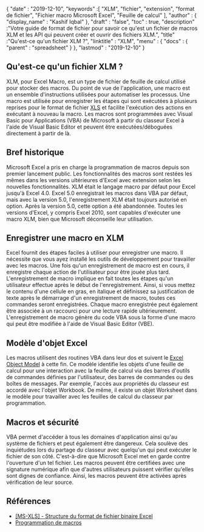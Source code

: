 {
  "date" : "2019-12-10",
  "keywords" :[ "XLM", "fichier", "extension", "format de fichier", "Fichier macro Microsoft Excel", "Feuille de calcul" ],
  "author" : {
    "display_name" : "Kashif Iqbal"
},
  "draft" : "false",
  "toc" : true,
  "description" :"Votre guide de format de fichier pour savoir ce qu'est un fichier de macros XLM et les API qui peuvent créer et ouvrir des fichiers XLM.",
  "title" :"Qu'est-ce qu'un fichier XLM ?",
  "linktitle" : "XLM",
  "menu" : {
    "docs" : {
      "parent" : "spreadsheet"
}
},
  "lastmod" : "2019-12-10"
}

## Qu'est-ce qu'un fichier XLM ?

XLM, pour Excel Macro, est un type de fichier de feuille de calcul utilisé pour stocker des macros. Du point de vue de l'application, une macro est un ensemble d'instructions utilisées pour automatiser les processus. Une macro est utilisée pour enregistrer les étapes qui sont exécutées à plusieurs reprises pour le format de fichier [XLS](/fr/spreadsheet/xls/) et facilite l'exécution des actions en exécutant à nouveau la macro. Les macros sont programmées avec Visual Basic pour Applications (VBA) de Microsoft à partir du classeur Excel à l'aide de Visual Basic Editor et peuvent être exécutées/déboguées directement à partir de là.

## Bref historique ##

Microsoft Excel a pris en charge la programmation de macros depuis son premier lancement public. Les fonctionnalités des macros sont restées les mêmes dans les versions ultérieures d'Excel avec extension selon les nouvelles fonctionnalités. XLM était le langage macro par défaut pour Excel jusqu'à Excel 4.0. Excel 5.0 enregistrait les macros dans VBA par défaut, mais avec la version 5.0, l'enregistrement XLM était toujours autorisé en option. Après la version 5.0, cette option a été abandonnée. Toutes les versions d'Excel, y compris Excel 2010, sont capables d'exécuter une macro XLM, bien que Microsoft déconseille leur utilisation.

## Enregistrer une macro en XLM ##

Excel fournit des étapes faciles à utiliser pour enregistrer une macro. Il nécessite que vous ayez installé les outils de développement pour travailler avec les macros. Une fois qu'un enregistrement de macro est en cours, il enregistre chaque action de l'utilisateur pour être jouée plus tard. L'enregistrement de macro implique en fait toutes les étapes qu'un utilisateur effectue après le début de l'enregistrement. Ainsi, si vous mettez le contenu d'une cellule en gras, en italique et définissez sa justification de texte après le démarrage d'un enregistrement de macro, toutes ces commandes seront enregistrées. Chaque macro enregistrée peut également être associée à un raccourci pour une lecture rapide ultérieurement. L'enregistrement de macro génère du code VBA sous la forme d'une macro qui peut être modifiée à l'aide de Visual Basic Editor (VBE).

## Modèle d'objet Excel ##

Les macros utilisent des routines VBA dans leur dos et suivent le [Excel Object Model](https://learn.microsoft.com/en-us/office/vba/api/overview/excel/object-model) à cette fin. Ce modèle identifie les objets d'une feuille de calcul pour une interaction avec la feuille de calcul via des barres d'outils de commandes définies par l'utilisateur, des barres de commandes ou des boîtes de messages. Par exemple, l'accès aux propriétés du classeur est accordé avec l'objet Workbook. De même, il existe un objet Worksheet dans le modèle pour travailler avec les feuilles de calcul du classeur par programmation.

## Macros et sécurité ##

VBA permet d'accéder à tous les domaines d'application ainsi qu'au système de fichiers et peut également être dangereux. Cela soulève des inquiétudes lors du partage du classeur avec quelqu'un qui peut exécuter le fichier de son côté. C'est-à-dire que Microsoft Excel met en garde contre l'ouverture d'un tel fichier. Les macros peuvent être certifiées avec une signature numérique afin que d'autres utilisateurs puissent vérifier qu'elles sont dignes de confiance. Ainsi, les macros peuvent être activées après vérification de leur source.

## Références ##

* [[MS-XLS] - Structure du format de fichier binaire Excel](https://msdn.microsoft.com/en-us/library/cc313154(v#office.12).aspx)
* [Programmation de macros](https://en.wikipedia.org/wiki/Microsoft_Excel#Macro_programming)

